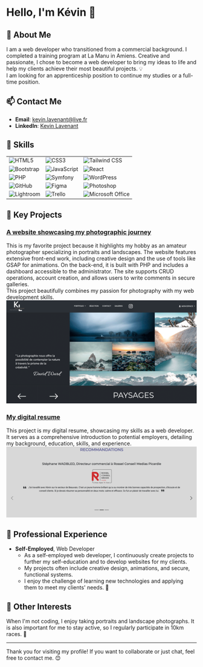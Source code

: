 # Hello, I'm Kévin 👋

## 🌟 About Me

I am a web developer who transitioned from a commercial background. I completed a training program at La Manu in Amiens.
Creative and passionate, I chose to become a web developer to bring my ideas to life and help my clients achieve their most beautiful projects. 💡<br>
I am looking for an apprenticeship position to continue my studies or a full-time position.

## 📫 Contact Me

- **Email**: [kevin.lavenant@live.fr](mailto:kevin.lavenant@live.fr)
- **LinkedIn**: [Kevin Lavenant](https://www.linkedin.com/in/kevin-lavenant/)

## 🚀 Skills

|                                                                                                              |                                                                                                           |                                                                                                                               |
| ------------------------------------------------------------------------------------------------------------ | --------------------------------------------------------------------------------------------------------- | ----------------------------------------------------------------------------------------------------------------------------- |
| ![HTML5](https://img.shields.io/badge/-HTML5-E34F26?style=flat&logo=html5&logoColor=white)                   | ![CSS3](https://img.shields.io/badge/-CSS3-1572B6?style=flat&logo=css3&logoColor=white)                   | ![Tailwind CSS](https://img.shields.io/badge/-Tailwind%20CSS-38B2AC?style=flat&logo=tailwind-css&logoColor=white)             |
| ![Bootstrap](https://img.shields.io/badge/-Bootstrap-563D7C?style=flat&logo=bootstrap&logoColor=white)       | ![JavaScript](https://img.shields.io/badge/-JavaScript-F7DF1E?style=flat&logo=javascript&logoColor=black) | ![React](https://img.shields.io/badge/-React-61DAFB?style=flat&logo=react&logoColor=black)                                    |
| ![PHP](https://img.shields.io/badge/-PHP-777BB4?style=flat&logo=php&logoColor=white)                         | ![Symfony](https://img.shields.io/badge/-Symfony-000000?style=flat&logo=symfony&logoColor=white)          | ![WordPress](https://img.shields.io/badge/-WordPress-21759B?style=flat&logo=wordpress&logoColor=white)                        |
| ![GitHub](https://img.shields.io/badge/-GitHub-181717?style=flat&logo=github&logoColor=white)                | ![Figma](https://img.shields.io/badge/-Figma-F24E1E?style=flat&logo=figma&logoColor=white)                | ![Photoshop](https://img.shields.io/badge/-Photoshop-31A8FF?style=flat&logo=adobe-photoshop&logoColor=white)                  |
| ![Lightroom](https://img.shields.io/badge/-Lightroom-31A8FF?style=flat&logo=adobe-lightroom&logoColor=white) | ![Trello](https://img.shields.io/badge/-Trello-0079BF?style=flat&logo=trello&logoColor=white)             | ![Microsoft Office](https://img.shields.io/badge/-Microsoft%20Office-D83B01?style=flat&logo=microsoft-office&logoColor=white) |

## 🌟 Key Projects

### [A website showcasing my photographic journey](https://github.com/Kelaven/SPproject)

This is my favorite project because it highlights my hobby as an amateur photographer specializing in portraits and landscapes. The website features extensive front-end work, including creative design and the use of tools like GSAP for animations. On the back-end, it is built with PHP and includes a dashboard accessible to the administrator. The site supports CRUD operations, account creation, and allows users to write comments in secure galleries. <br> This project beautifully combines my passion for photography with my web development skills.
![Landscape Page](images/spproject.png)

### [My digital resume](https://github.com/Kelaven/CV-numerique-Kevin-LAVENANT)

This project is my digital resume, showcasing my skills as a web developer. It serves as a comprehensive introduction to potential employers, detailing my background, education, skills, and experience.
![My experiences](images/cv.png)

## 💼 Professional Experience

- **Self-Employed**, Web Developer
  - As a self-employed web developer, I continuously create projects to further my self-education and to develop websites for my clients.
  - My projects often include creative design, animations, and secure, functional systems.
  - I enjoy the challenge of learning new technologies and applying them to meet my clients' needs. 🚀

<!-- ## 📊 GitHub Stats:

![GitHub Streak](https://github-readme-streak-stats.herokuapp.com/?user=Kelaven&theme=dark&hide_border=true)
![GitHub Stats](https://github-readme-stats.vercel.app/api?username=Kelaven&show_icons=true&theme=dark&hide_border=true)
![Top Langs](https://github-readme-stats.vercel.app/api/top-langs/?username=Kelaven&layout=compact&theme=dark&hide_border=true) -->

## 🎨 Other Interests

When I'm not coding, I enjoy taking portraits and landscape photographs. It is also important for me to stay active, so I regularly participate in 10km races. 🏃

---

Thank you for visiting my profile! If you want to collaborate or just chat, feel free to contact me. 😊
